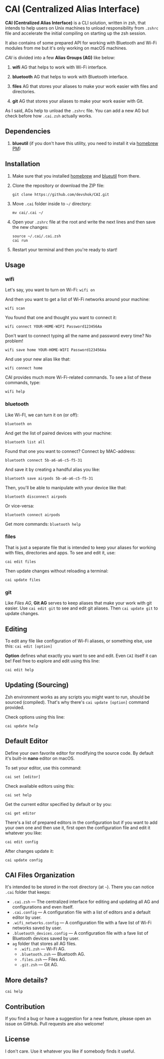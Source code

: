 # CAI (Centralized Alias Interface)

**CAI (Centralized Alias Interface)** is a CLI solution, written in zsh, that intends to help users on Unix machines to unload responsibility from `.zshrc` file and accelerate the initial compiling on starting up the zsh session.

It also contains of some prepared API for working with Bluetooth and Wi-Fi modules from me but it's only working on macOS machines.

*CAI* is divided into a few **Alias Groups (AG)** like below:

1. __wifi__
    AG that helps to work with Wi-Fi interface.

2. __bluetooth__
    AG that helps to work with Bluetooth interface.

3. __files__
    AG that stores your aliases to make your work easier with files and directories.

4. __git__
    AG that stores your aliases to make your work easier with Git.

As I said, AGs help to unload the `.zshrc` file. You can add a new AG but check before how `.cai.zsh` actually works.

## Dependencies

1. __blueutil__ (if you don't have this utility, you need to install it via [homebrew PM](https://formulae.brew.sh/formula/blueutil))

## Installation
1. Make sure that you installed [homebrew](https://brew.sh) and [blueutil](https://formulae.brew.sh/formula/blueutil) from there.

2. Clone the repository or download the ZIP file:
	```
    git clone https://github.com/devshok/CAI.git
    ```

3. Move `.cai` folder inside to `~/` directory:
	```
    mv cai/.cai ~/
    ```

4. Open your `.zshrc` file at the root and write the next lines and then save the new changes:
	```
    source ~/.cai/.cai.zsh
    cai run
    ```

5. Restart your terminal and then you're ready to start!

## Usage

### wifi
Let's say, you want to turn on Wi-Fi:
	```
	wifi on
	```
    
And then you want to get a list of Wi-Fi networks around your machine:
```
wifi scan
```
    
You found that one and thought you want to connect it:
```
wifi connect YOUR-HOME-WIFI Password123456Aa
```
    
Don't want to connect typing all the name and password every time? No problem!
```
wifi save home YOUR-HOME-WIFI Password123456Aa
```
    
And use your new alias like that:
```
wifi connect home
```
    
CAI provides much more Wi-Fi-related commands. To see a list of these commands, type:
```
wifi help
```
    
### bluetooth
Like Wi-FI, we can turn it on (or off):
```
bluetooth on
```
    
And get the list of paired devices with your machine:
```
bluetooth list all
```
    
Found that one you want to connect? Connect by MAC-address:
```
bluetooth connect 5b-a6-a6-c5-f5-31
```
    
And save it by creating a handful alias you like:
```
bluetooth save airpods 5b-a6-a6-c5-f5-31
```
    
Then, you'll be able to manipulate with your device like that:
```
bluetooth disconnect airpods
```
    
Or vice-versa:
```
bluetooth connect airpods
```
    
Get more commands:
	```
    bluetooth help
    ```
    
### files

That is just a separate file that is intended to keep your aliases for working with files, directories and apps. To see and edit it, use:
```
cai edit files
```

Then update changes without reloading a terminal:
```
cai update files
```
    
### git

Like *Files AG*, **Git AG** serves to keep aliases that make your work with git easier.
Use `cai edit git` to see and edit git aliases. Then `cai update git` to update changes.

## Editing
To edit any file like configuration of Wi-Fi aliases, or something else, use this:
`cai edit [option]`

**Option** defines what exactly you want to see and edit. Even `CAI` itself it can be! Feel free to explore and edit using this line:
```
cai edit help
```

## Updating (Sourcing)
Zsh environment works as any scripts you might want to run, should be sourced (compiled). That's why there's `cai update [option]` command provided.

Check options using this line:
```
cai update help
```

## Default Editor
Define your own favorite editor for modifying the source code.
By default it's built-in **nano** editor on macOS.

To set your editor, use this command:
```
cai set [editor]
```

Check available editors using this:
```
cai set help
```

Get the current editor specified by default or by you:
```
cai get editor
```

There's a list of prepared editors in the configuration but if you want to add your own one and then use it, first open the configuration file and edit it whatever you like:
```
cai edit config
```

After changes update it:
```
cai update config
```

## CAI Files Organization

It's intended to be stored in the root directory (at `~`). There you can notice `.cai` folder that keeps:
- `.cai.zsh` — The centralized interface for editing and updating all AG and configurations and even itself.
- `.cai.config` — A configuration file with a list of editors and a default editor by user.
- `.wifi_networks.config` — A configuration file with a fave list of Wi-Fi networks saved by user.
- `.bluetooth_devices.config` — A configuration file with a fave list of Bluetooth devices saved by user.
- `ag` folder that stores all AG files.
    - `.wifi.zsh` — Wi-Fi AG.
    - `.bluetooth.zsh` — Bluetooth AG.
    - `.files.zsh` — Files AG.
    - `.git.zsh` — Git AG.

## More details?
```
cai help
```

## Contribution
If you find a bug or have a suggestion for a new feature, please open an issue on GitHub.
Pull requests are also welcome!

## License

I don't care. Use it whatever you like if somebody finds it useful.
